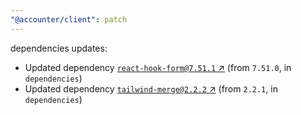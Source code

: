 ```yaml
---
"@accounter/client": patch
---
```

dependencies updates:
  - Updated dependency [`react-hook-form@7.51.1` ↗︎](https://www.npmjs.com/package/react-hook-form/v/7.51.1) (from `7.51.0`, in `dependencies`)
  - Updated dependency [`tailwind-merge@2.2.2` ↗︎](https://www.npmjs.com/package/tailwind-merge/v/2.2.2) (from `2.2.1`, in `dependencies`)
